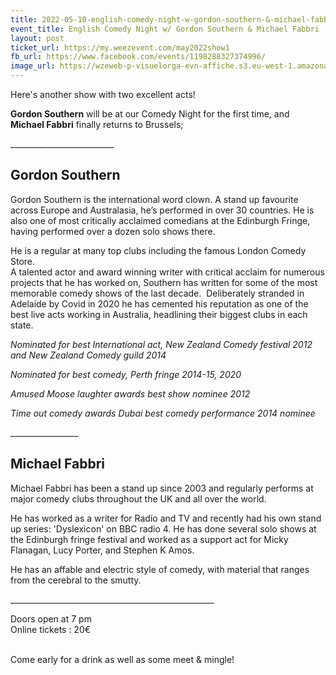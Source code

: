 ```yaml
---
title: 2022-05-10-english-comedy-night-w-gordon-southern-&-michael-fabbri
event_title: English Comedy Night w/ Gordon Southern & Michael Fabbri
layout: post
ticket_url: https://my.weezevent.com/may2022show1
fb_url: https://www.facebook.com/events/1198288327374996/
image_url: https://wzeweb-p-visuelorga-evn-affiche.s3.eu-west-1.amazonaws.com/affiche_832850.jpg
---
```

<p> Here's another show with two excellent acts!</p>
<p> <strong>Gordon Southern</strong> will be at our Comedy Night for the first time, and <strong>Michael Fabbri</strong> finally returns to Brussels;</p>
<p> __________________________</p>
<h2>Gordon Southern</h2>
<p> Gordon Southern is the international word clown. A stand up favourite across Europe and Australasia, he’s performed in over 30 countries. He is also one of most critically acclaimed comedians at the Edinburgh Fringe, having performed over a dozen solo shows there.</p>
<p> He is a regular at many top clubs including the famous London Comedy Store.<br> A talented actor and award winning writer with critical acclaim for numerous projects that he has worked on, Southern has written for some of the most memorable comedy shows of the last decade. &nbsp;Deliberately stranded in Adelaide by Covid in 2020 he has cemented his reputation as one of the best live acts working in Australia, headlining their biggest clubs in each state.</p>
<p> <em>Nominated for best International act, New Zealand Comedy festival 2012 and New Zealand Comedy guild 2014</em></p>
<p> <em>Nominated for best comedy, Perth fringe 2014-15, 2020</em></p>
<p> <em>Amused Moose laughter awards best show nominee 2012</em></p>
<p> <em>Time out comedy awards Dubai best comedy performance 2014 nominee</em></p>
<p> _________________</p>
<h2>Michael Fabbri</h2>
<p> Michael Fabbri has been a stand up since 2003 and regularly performs at major comedy clubs throughout the UK and all over the world.</p>
<p> He has worked as a writer for Radio and TV and recently had his own stand up series: 'Dyslexicon' on BBC radio 4. He has done several solo shows at the Edinburgh fringe festival and worked as a support act for Micky Flanagan, Lucy Porter, and Stephen K Amos.</p>
<p> He has an affable and electric style of comedy, with material that ranges from the cerebral to the smutty.</p>
<p align="left"> ___________________________________________________</p>
<p> <span><span>Doors open at 7 pm<br> Online tickets : 20€</span></span><br> &nbsp;</p>
<p> Come early for a drink as well as some meet &amp; mingle!</p>
